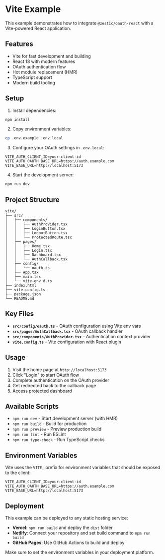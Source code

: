 # Vite Example

This example demonstrates how to integrate `@zestic/oauth-react` with a Vite-powered React application.

## Features

- Vite for fast development and building
- React 18 with modern features
- OAuth authentication flow
- Hot module replacement (HMR)
- TypeScript support
- Modern build tooling

## Setup

1. Install dependencies:
```bash
npm install
```

2. Copy environment variables:
```bash
cp .env.example .env.local
```

3. Configure your OAuth settings in `.env.local`:
```env
VITE_AUTH_CLIENT_ID=your-client-id
VITE_AUTH_OAUTH_BASE_URL=https://auth.example.com
VITE_BASE_URL=http://localhost:5173
```

4. Start the development server:
```bash
npm run dev
```

## Project Structure

```
vite/
├── src/
│   ├── components/
│   │   ├── AuthProvider.tsx
│   │   ├── LoginButton.tsx
│   │   ├── LogoutButton.tsx
│   │   └── ProtectedRoute.tsx
│   ├── pages/
│   │   ├── Home.tsx
│   │   ├── Login.tsx
│   │   ├── Dashboard.tsx
│   │   └── AuthCallback.tsx
│   ├── config/
│   │   └── oauth.ts
│   ├── App.tsx
│   ├── main.tsx
│   └── vite-env.d.ts
├── index.html
├── vite.config.ts
├── package.json
└── README.md
```

## Key Files

- **`src/config/oauth.ts`** - OAuth configuration using Vite env vars
- **`src/pages/AuthCallback.tsx`** - OAuth callback handler
- **`src/components/AuthProvider.tsx`** - Authentication context provider
- **`vite.config.ts`** - Vite configuration with React plugin

## Usage

1. Visit the home page at `http://localhost:5173`
2. Click "Login" to start OAuth flow
3. Complete authentication on the OAuth provider
4. Get redirected back to the callback page
5. Access protected dashboard

## Available Scripts

- `npm run dev` - Start development server (with HMR)
- `npm run build` - Build for production
- `npm run preview` - Preview production build
- `npm run lint` - Run ESLint
- `npm run type-check` - Run TypeScript checks

## Environment Variables

Vite uses the `VITE_` prefix for environment variables that should be exposed to the client:

```env
VITE_AUTH_CLIENT_ID=your-client-id
VITE_AUTH_OAUTH_BASE_URL=https://auth.example.com
VITE_BASE_URL=http://localhost:5173
```

## Deployment

This example can be deployed to any static hosting service:

- **Vercel**: `npm run build` and deploy the `dist` folder
- **Netlify**: Connect your repository and set build command to `npm run build`
- **GitHub Pages**: Use GitHub Actions to build and deploy

Make sure to set the environment variables in your deployment platform.
